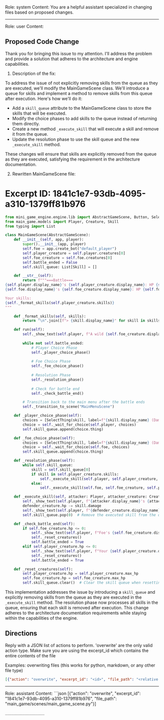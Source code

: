 Role: system
Content: You are a helpful assistant specialized in changing files based on proposed changes.
__________________
Role: user
Content: 
## Proposed Code Change
Thank you for bringing this issue to my attention. I'll address the problem and provide a solution that adheres to the architecture and engine capabilities.

1. Description of the fix:

To address the issue of not explicitly removing skills from the queue as they are executed, we'll modify the MainGameScene class. We'll introduce a queue for skills and implement a method to remove skills from this queue after execution. Here's how we'll do it:

- Add a `skill_queue` attribute to the MainGameScene class to store the skills that will be executed.
- Modify the choice phases to add skills to the queue instead of returning them directly.
- Create a new method `_execute_skill` that will execute a skill and remove it from the queue.
- Update the resolution phase to use the skill queue and the new `_execute_skill` method.

These changes will ensure that skills are explicitly removed from the queue as they are executed, satisfying the requirement in the architecture documentation.

2. Rewritten MainGameScene file:

# Excerpt ID: 1841c1e7-93db-4095-a310-1379ff81b976
```python main_game/scenes/main_game_scene.py
from mini_game_engine.engine.lib import AbstractGameScene, Button, SelectThing
from main_game.models import Player, Creature, Skill
from typing import List

class MainGameScene(AbstractGameScene):
    def __init__(self, app, player):
        super().__init__(app, player)
        self.foe = app.create_bot("default_player")
        self.player_creature = self.player.creatures[0]
        self.foe_creature = self.foe.creatures[0]
        self.battle_ended = False
        self.skill_queue: List[Skill] = []

    def __str__(self):
        return f"""===Battle===
{self.player.display_name}'s {self.player_creature.display_name}: HP {self.player_creature.hp}/{self.player_creature.max_hp}
{self.foe.display_name}'s {self.foe_creature.display_name}: HP {self.foe_creature.hp}/{self.foe_creature.max_hp}

Your skills:
{self._format_skills(self.player_creature.skills)}
"""

    def _format_skills(self, skills):
        return "\n".join([f"> {skill.display_name}" for skill in skills])

    def run(self):
        self._show_text(self.player, f"A wild {self.foe_creature.display_name} appeared!")
        
        while not self.battle_ended:
            # Player Choice Phase
            self._player_choice_phase()
            
            # Foe Choice Phase
            self._foe_choice_phase()
            
            # Resolution Phase
            self._resolution_phase()
            
            # Check for battle end
            self._check_battle_end()

        # Transition back to the main menu after the battle ends
        self._transition_to_scene("MainMenuScene")

    def _player_choice_phase(self):
        choices = [SelectThing(skill, label=f"{skill.display_name} (Damage: {skill.damage})") for skill in self.player_creature.skills]
        choice = self._wait_for_choice(self.player, choices)
        self.skill_queue.append(choice.thing)

    def _foe_choice_phase(self):
        choices = [SelectThing(skill, label=f"{skill.display_name} (Damage: {skill.damage})") for skill in self.foe_creature.skills]
        choice = self._wait_for_choice(self.foe, choices)
        self.skill_queue.append(choice.thing)

    def _resolution_phase(self):
        while self.skill_queue:
            skill = self.skill_queue[0]
            if skill in self.player_creature.skills:
                self._execute_skill(self.player, self.player_creature, self.foe_creature, skill)
            else:
                self._execute_skill(self.foe, self.foe_creature, self.player_creature, skill)

    def _execute_skill(self, attacker: Player, attacker_creature: Creature, defender_creature: Creature, skill: Skill):
        self._show_text(self.player, f"{attacker.display_name}'s {attacker_creature.display_name} used {skill.display_name}!")
        defender_creature.hp -= skill.damage
        self._show_text(self.player, f"{defender_creature.display_name} took {skill.damage} damage!")
        self.skill_queue.pop(0)  # Remove the executed skill from the queue

    def _check_battle_end(self):
        if self.foe_creature.hp <= 0:
            self._show_text(self.player, f"Foe's {self.foe_creature.display_name} fainted! You win!")
            self._reset_creatures()
            self.battle_ended = True
        elif self.player_creature.hp <= 0:
            self._show_text(self.player, f"Your {self.player_creature.display_name} fainted! You lose!")
            self._reset_creatures()
            self.battle_ended = True

    def _reset_creatures(self):
        self.player_creature.hp = self.player_creature.max_hp
        self.foe_creature.hp = self.foe_creature.max_hp
        self.skill_queue.clear()  # Clear the skill queue when resetting
```

This implementation addresses the issue by introducing a `skill_queue` and explicitly removing skills from the queue as they are executed in the `_execute_skill` method. The resolution phase now processes all skills in the queue, ensuring that each skill is removed after execution. This change adheres to the architecture documentation requirements while staying within the capabilities of the engine.

## Directions
Reply with a JSON list of actions to perform. 'overwrite' are the only valid action type. 
Make sure you are using the excerpt_id which contains the entire contents of the file

Examples:
overwriting files (this works for python, markdown, or any other file type)
```json output_example1
[{"action": "overwrite", "excerpt_id": "<id>", "file_path": "<relative file path>"}]
```

__________________
Role: assistant
Content: ```json
[{"action": "overwrite", "excerpt_id": "1841c1e7-93db-4095-a310-1379ff81b976", "file_path": "main_game/scenes/main_game_scene.py"}]
```
__________________
